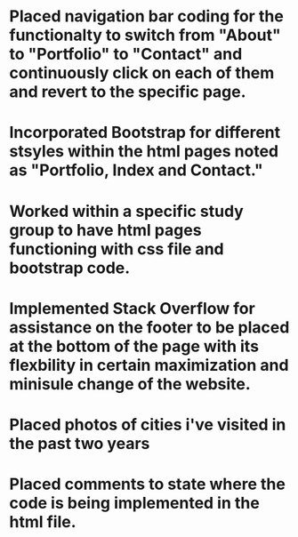 # Placed navigation bar coding for the functionalty to switch from "About" to "Portfolio" to "Contact" and continuously click on each of them and revert to the specific page.

# Incorporated Bootstrap for different stsyles within the html pages noted as "Portfolio, Index and Contact."

# Worked within a specific study group to have html pages functioning with css file and bootstrap code.

# Implemented Stack Overflow for assistance on the footer to be placed at the bottom of the page with its flexbility in certain maximization and minisule change of the website.

# Placed photos of cities i've visited in the past two years 

# Placed comments to state where the code is being implemented in the html file.
